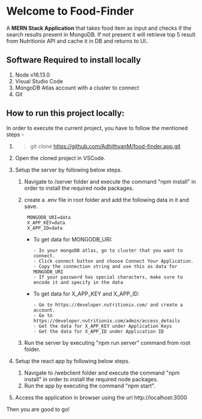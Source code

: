# Welcome to Food-Finder

A **MERN Stack Application** that takes food item as input and checks if the search results present in MongoDB. If not present it will retrieve top 5 result from Nutritionix API and cache it in DB and returns to UI..

## Software Required to install locally

1. Node v16.13.0
2. Visual Studio Code
3. MongoDB Atlas account with a cluster to connect 
4. Git

## How to run this project locally:

In order to execute the current project, you have to follow the mentioned steps -

1. > git clone https://github.com/AdhithyanM/food-finder.app.git
2. Open the cloned project in VSCode.
3. Setup the server by following below steps.
    1. Navigate to /server folder and execute the command "npm install" in order to install the required node packages.
    2. create a .env file in root folder and add the following data in it and save.

            MONGODB_URI=data
            X_APP_KEY=data
            X_APP_ID=data
            
          - To get data for MONGODB_URI:

                - In your mongoDB atlas, go to cluster that you want to connect.
                - Click connect button and choose Connect Your Application.
                - Copy the connection string and use this as data for MONGODB_URI
                - If your password has special characters, make sure to encode it and specify in the data
          
          - To get data for X_APP_KEY and X_APP_ID:

                - Go to https://developer.nutritionix.com/ and create a account.
                - Go to https://developer.nutritionix.com/admin/access_details
                - Get the data for X_APP_KEY under Application Keys
                - Get the data for X_APP_ID under Application ID 

    3. Run the server by executing "npm run server" command from root folder.

4. Setup the react app by following below steps.
    1. Navigate to /webclient folder and execute the command "npm install" in order to install the required node packages.
    2. Run the app by executing the command "npm start".
5. Access the application in browser using the url http://localhost:3000

Then you are good to go!
